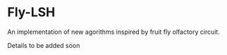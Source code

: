 # Fly-LSH
An implementation of new agorithms inspired by fruit fly olfactory circuit.

Details to be added soon
